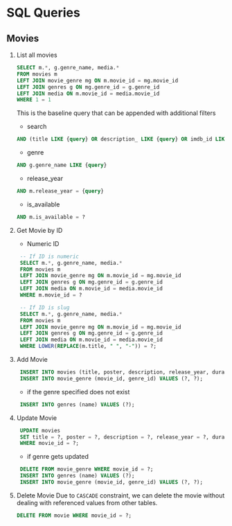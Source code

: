 # SQL Queries

## Movies

1. List all movies
   ```sql
   SELECT m.*, g.genre_name, media.*
   FROM movies m
   LEFT JOIN movie_genre mg ON m.movie_id = mg.movie_id
   LEFT JOIN genres g ON mg.genre_id = g.genre_id
   LEFT JOIN media ON m.movie_id = media.movie_id
   WHERE 1 = 1
   ```
   This is the baseline query that can be appended with additional filters
   - search
   ```sql
   AND (title LIKE {query} OR description_ LIKE {query} OR imdb_id LIKE {query})
   ```
   - genre
   ```sql
   AND g.genre_name LIKE {query}
   ```
   - release_year
   ```sql
   AND m.release_year = {query}
   ```
   - is_available
   ```sql
   AND m.is_available = ?
   ```
2. Get Movie by ID

   - Numeric ID

   ```sql
    -- If ID is numeric
    SELECT m.*, g.genre_name, media.*
    FROM movies m
    LEFT JOIN movie_genre mg ON m.movie_id = mg.movie_id
    LEFT JOIN genres g ON mg.genre_id = g.genre_id
    LEFT JOIN media ON m.movie_id = media.movie_id
    WHERE m.movie_id = ?

    -- If ID is slug
    SELECT m.*, g.genre_name, media.*
    FROM movies m
    LEFT JOIN movie_genre mg ON m.movie_id = mg.movie_id
    LEFT JOIN genres g ON mg.genre_id = g.genre_id
    LEFT JOIN media ON m.movie_id = media.movie_id
    WHERE LOWER(REPLACE(m.title, " ", "-")) = ?;
   ```

3. Add Movie
   ```sql
    INSERT INTO movies (title, poster, description, release_year, duration, is_available, tmdb_id) VALUES (?, ?, ?, ?, ?, ?, ?);
    INSERT INTO movie_genre (movie_id, genre_id) VALUES (?, ?);
   ```
   - if the genre specified does not exist
   ```sql
    INSERT INTO genres (name) VALUES (?);
   ```
4. Update Movie
   ```sql
    UPDATE movies
    SET title = ?, poster = ?, description = ?, release_year = ?, duration = ?, is_available = ?, tmdb_id = ?
    WHERE movie_id = ?;
   ```
   - if genre gets updated
   ```sql
    DELETE FROM movie_genre WHERE movie_id = ?;
    INSERT INTO genres (name) VALUES (?);
    INSERT INTO movie_genre (movie_id, genre_id) VALUES (?, ?);
   ```
5. Delete Movie
   Due to `CASCADE` constraint, we can delete the movie without dealing with referenced values from other tables.
   ```sql
   DELETE FROM movie WHERE movie_id = ?;
   ```
